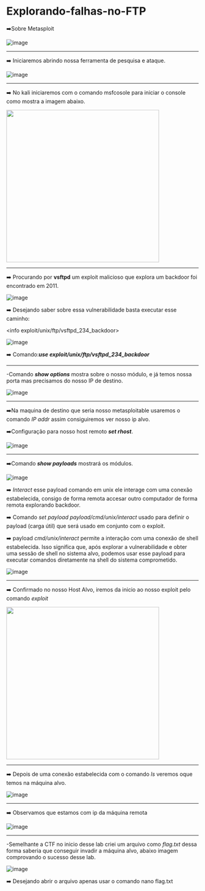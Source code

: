 # Explorando-falhas-no-FTP
➡️Sobre Metasploit

![image](https://github.com/user-attachments/assets/15fdd8a8-0f32-4c6e-95af-83c374987382)


---

➡️ Iniciaremos abrindo nossa ferramenta de pesquisa e ataque.
 
![image](https://github.com/user-attachments/assets/e3f5eaec-5f6e-4bf6-902b-585e26da2ac1)

--- 

➡️ No kali iniciaremos com o comando msfcosole para iniciar o console como mostra a imagem abaixo.

<img src="https://github.com/user-attachments/assets/67778307-9344-415e-bdd4-7f1d0455e311" width="400"/>

---

➡️ Procurando por **vsftpd** um exploit malicioso que explora um backdoor foi encontrado em 2011.

 
 ![image](https://github.com/user-attachments/assets/42dedc7c-c198-494b-9f0c-1227479f32fd)

➡️ Desejando saber sobre essa vulnerabilidade basta executar esse caminho:

 <info exploit/unix/ftp/vsftpd_234_backdoor>
 
![image](https://github.com/user-attachments/assets/bd0ea8eb-09eb-42ad-90a5-86056baea61f)

➡️ Comando:***use exploit/unix/ftp/vsftpd_234_backdoor***

 
****
-Comando ***show options*** mostra sobre o nosso módulo, e já temos nossa porta mas precisamos do nosso IP de destino.

![image](https://github.com/user-attachments/assets/34467a44-e623-4ae6-a9f2-51e95557bba2)

****
➡️Na maquina de destino que seria nosso metasploitable usaremos o comando *IP addr* assim consiguiremos ver nosso ip alvo.

➡️Configuração para nosso host remoto ***set rhost***.

![image](https://github.com/user-attachments/assets/cdf093c1-b79c-462c-85ad-a4af5654a4f3)

****
➡️Comando ***show payloads*** mostrará os módulos.

![image](https://github.com/user-attachments/assets/ff60068c-1d17-4218-ba9c-dd5ac855834f)

➡️ *Interact* esse payload comando em unix ele interage com uma conexão estabelecida, consigo de forma remota accesar outro computador de forma remota explorando backdoor.

➡️ Comando *set payload payload/cmd/unix/interact* usado para definir o payload (carga útil) que será usado em conjunto com o exploit.

➡️ payload *cmd/unix/interact* permite a interação com uma conexão de shell estabelecida. Isso significa que, após explorar a vulnerabilidade e obter uma sessão de shell no sistema alvo, podemos usar esse payload para executar comandos diretamente na shell do sistema comprometido.

![image](https://github.com/user-attachments/assets/c7c76c96-1226-4b70-aeb6-8a04ec83dca9)


****
➡️ Confirmado no nosso Host Alvo, iremos da inicio ao nosso exploit pelo comando *exploit*

<img src="https://github.com/user-attachments/assets/e6c1c942-fe43-48b5-a0e3-e3b7888748f9" width="400"/>

****
➡️ Depois de uma conexão estabelecida com o comando *ls* veremos oque temos na máquina alvo.

![image](https://github.com/user-attachments/assets/35e6165b-e3f4-447e-8c83-c41c04c83ef7)

****

➡️ Observamos que estamos com ip da máquina remota

![image](https://github.com/user-attachments/assets/0dd5ef34-5ed6-44d4-8527-02a973efa8eb)

****
-Semelhante a CTF no inicio desse lab criei um arquivo como *flag.txt* dessa forma saberia que conseguir invadir a máquina alvo, abaixo imagem comprovando o sucesso desse lab.

![image](https://github.com/user-attachments/assets/0c396210-38d9-4c29-b776-2d0c3b507d62)

➡️ Desejando abrir o arquivo apenas usar o comando nano flag.txt





















